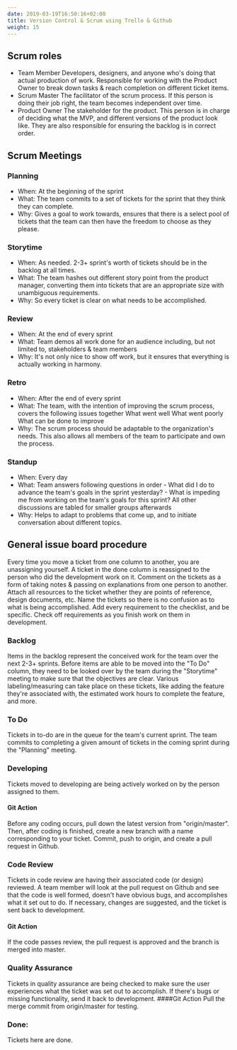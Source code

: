 ```yaml
---
date: 2019-03-19T16:50:16+02:00
title: Version Control & Scrum using Trello & Github
weight: 15
---
```


## Scrum roles

- Team Member
	Developers, designers, and anyone who's doing that actual production of work. Responsible for working with the Product Owner to break down tasks & reach completion on different ticket items. 
- Scrum Master
	The facilitator of the scrum process. If this person is doing their job right, the team becomes independent over time.
- Product Owner
	The stakeholder for the product. This person is in charge of deciding what the MVP, and different versions of the product look like. They are also responsible for ensuring the backlog is in correct order.

## Scrum Meetings

### Planning
- When: 
	At the beginning of the sprint
- What: 
	The team commits to a set of tickets for the sprint that they think they can complete.
- Why: 
	Gives a goal to work towards, ensures that there is a select pool of tickets that the team can then have the freedom to choose as they please.

### Storytime
- When: 
	As needed. 2-3+ sprint's worth of tickets should be in the backlog at all times.
- What: 
	The team hashes out different story point from the product manager, converting them into tickets that are an appropriate size with unambiguous requirements.
- Why: 
	So every ticket is clear on what needs to be accomplished.

### Review 
- When: 
	At the end of every sprint
- What: 
	Team demos all work done for an audience including, but not limited to, stakeholders & team members
- Why: 
	It's not only nice to show off work, but it ensures that everything is actually working in harmony.

### Retro
- When: 
	After the end of every sprint
- What: 
	The team, with the intention of improving the scrum process, covers the following issues together
		What went well
		What went poorly
		What can be done to improve
- Why: 
	The scrum process should be adaptable to the organization's needs. This also allows all members of the team to participate and own the process.

### Standup 
- When: 
	Every day
- What:
	Team answers following questions in order
		- What did I do to advance the team's goals in the sprint yesterday?
		- What is impeding me from working on the team's goals for this sprint?
	All other discussions are tabled for smaller groups afterwards
- Why:
	Helps to adapt to problems that come up, and to initiate conversation about different topics.


## General issue board procedure
Every time you move a ticket from one column to another, you are unassigning yourself. A ticket in the done column is reassigned to the person who did the development work on it.
Comment on the tickets as a form of taking notes & passing on explanations from one person to another.
Attach all resources to the ticket whether they are points of reference, design documents, etc. 
Name the tickets so there is no confusion as to what is being accomplished.
Add every requirement to the checklist, and be specific. Check off requirements as you finish work on them in development.

### Backlog
Items in the backlog represent the conceived work for the team over the next 2-3+ sprints.
Before items are able to be moved into the "To Do" column, they need to be looked over by the team during the "Storytime" meeting to make sure that the objectives are clear. 
Various labeling/measuring can take place on these tickets, like adding the feature they're associated with, the estimated work hours to complete the feature, and more.

### To Do 
Tickets in to-do are in the queue for the team's current sprint. 
The team commits to completing a given amount of tickets in the coming sprint during the "Planning" meeting.

### Developing
Tickets moved to developing are being actively worked on by the person assigned to them.

#### Git Action
Before any coding occurs, pull down the latest version from "origin/master". Then, after coding is finished, create a new branch with a name corresponding to your ticket. Commit, push to origin, and create a pull request in Github.

### Code Review
Tickets in code review are having their associated code (or design) reviewed. A team member will look at the pull request on Github and see that the code is well formed, doesn't have obvious bugs, and accomplishes what it set out to do. If necessary, changes are suggested, and the ticket is sent back to development. 
#### Git Action
If the code passes review, the pull request is approved and the branch is merged into master.

### Quality Assurance
Tickets in quality assurance are being checked to make sure the user experiences what the ticket was set out to accomplish. If there's bugs or missing functionality, send it back to development.
####Git Action
Pull the merge commit from origin/master for testing.

### Done:
Tickets here are done.

